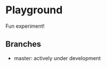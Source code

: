 Playground
=========
Fun experiment!


Branches
--------
 - master:    actively under development



